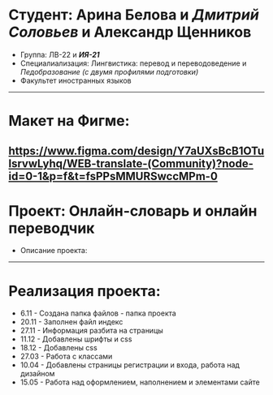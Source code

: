 # Студент: Арина Белова и *Дмитрий* *Соловьев* и **Александр** **Щенников**
- Группа: ЛВ-22 и ***ИЯ-21***
- Специалиализация: Лингвистика: перевод и переводоведение и *Педобразование* *(с* *двумя* *профилями* *подготовки)*
- Факультет иностранных языков
---
# Макет на Фигме:
https://www.figma.com/design/Y7aUXsBcB1OTulsrvwLyhq/WEB-translate-(Community)?node-id=0-1&p=f&t=fsPPsMMURSwccMPm-0
---
# Проект: Онлайн-словарь и онлайн переводчик
- Описание проекта: 
---
# Реализация проекта:
- 6.11 - Создана папка файлов - папка проекта
- 20.11 - Заполнен файл индекс
- 27.11 - Информация разбита на страницы
- 11.12 - Добавлены шрифты и css
- 18.12 - Добавлены css
- 27.03 - Работа с классами
- 10.04 - Добавлены страницы регистрации и входа, работа над дизайном
- 15.05 - Работа над оформлением, наполнением и элементами сайте